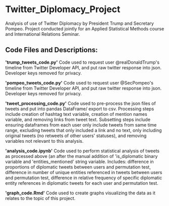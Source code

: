 # Twitter_Diplomacy_Project
Analysis of use of Twitter Diplomacy by President Trump and Secretary Pompeo. Project conducted jointly for an Applied Statistical Methods course and International Relations Seminar.

## Code Files and Descriptions:

**'trump_tweets_code.py'**
Code used to request user @realDonaldTrump's timeline from Twitter Developer API, and put raw twitter response into json. Developer keys removed for privacy.
  
**'pompeo_tweets_code.py'**
Code used to request  user @SecPompeo's timeline from Twitter Developer API, and put raw twitter response into json. Developer keys removed for privacy.
  
**'tweet_processing_code.py'**
Code used to pre-process the json files of tweets and put into pandas DataFrame/ export to csv. Processing steps include creation of hashtag text variable, creation of mention names variable, and removing links from tweet text. Subsetting steps include ensuring dataframes from each user only include tweets from same time range, excluding tweets that only included a link and no text, only including original tweets (no retweets of other users' statuses), and removing variables not relevant to this analysis.
  
**'analysis_code.ipynb'**
Code used to perform statistical analysis of tweets as processed above (an after the manual addition of 'is_diplomatic binary variable and 'entities_mentioned' string variable. Includes: difference in proportions of diplomatic tweets between users and permutation test, difference in number of unique entities referenced in tweets between users and permutation test, difference in relative frequency of specific diplomatic entity references in diplomatic tweets for each user and permutation test.
  
**'graph_code.Rmd'**
Code used to create graphs visualizing the data as it relates to the topic of this project. 
